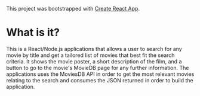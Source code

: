 This project was bootstrapped with [Create React App](https://github.com/facebook/create-react-app).

# What is it?

This is a React/Node.js applications that allows a user to search for any movie by title and get a tailored list of movies that best fit the search criteria. 
It shows the movie poster, a short description of the film, and a button to go to the movie's MovieDB page for any further information. The applications uses the MoviesDB API in order to get the most relevant movies relating to the search and consumes the JSON returned in order to build the application.

